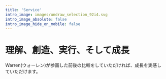 ```yaml
---
title: 'Service'
intro_image: images/undraw_selection_92i4.svg
intro_image_absolute: false
intro_image_hide_on_mobile: false
---
```


# 理解、創造、実行、そして成長
Warren(ウォーレン)が参画した前後の比較をしていただければ、成長を実感していただけます。
